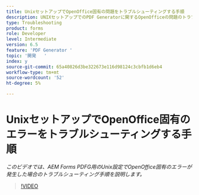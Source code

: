 ```yaml
---
title: UnixセットアップでOpenOffice固有の問題をトラブルシューティングする手順
description: UNIXセットアップでのPDF Generatorに関するOpenOfficeの問題のトラブルシューティング。
type: Troubleshooting
product: forms
role: Developer
level: Intermediate
version: 6.5
feature: 'PDF Generator '
topic: '開発   '
index: y
source-git-commit: 65a40826d3be322673e116d98124c3cbfb1d6eb4
workflow-type: tm+mt
source-wordcount: '52'
ht-degree: 5%

---
```



# UnixセットアップでOpenOffice固有のエラーをトラブルシューティングする手順

*このビデオでは、AEM Forms PDFG用のUnix設定でOpenOffice固有のエラーが発生した場合のトラブルシューティング手順を説明します。*

>[!VIDEO](https://video.tv.adobe.com/v/335551?quality=9&learn=on)

